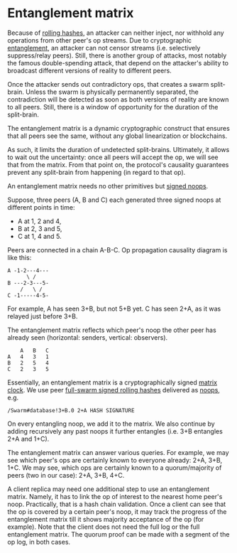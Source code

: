 # Entanglement matrix

Because of [rolling hashes](crypto.md), an attacker can neither inject, nor withhold any operations from other peer's op streams.
Due to cryptographic [entanglement](noop.md), an attacker can not censor streams (i.e. selectively suppress/relay peers).
Still, there is another group of attacks, most notably the famous double-spending attack, that depend on the attacker's ability to broadcast different versions of reality to different peers.

Once the attacker sends out contradictory ops, that creates a swarm split-brain.
Unless the swarm is physically permanently separated, the contradiction will be detected as soon as both versions of reality are known to all peers.
Still, there is a window of opportunity for the duration of the split-brain.

The entanglement matrix is a dynamic cryptographic construct that ensures that all peers see the same, without any global linearization or blockchains.

As such, it limits the duration of undetected split-brains.
Ultimately, it allows to wait out the uncertainty: once all peers will accept the op, we will see that from the matrix.
From that point on, the protocol's causality guarantees prevent any split-brain from happening (in regard to that op).

An entanglement matrix needs no other primitives but [signed noops](noop.md).

Suppose, three peers (A, B and C) each generated three signed noops at different points in time:
* A at 1, 2 and 4,
* B at 2, 3 and 5,
* C at 1, 4 and 5.

Peers are connected in a chain A-B-C.
Op propagation causality diagram is like this:

    A -1-2---4---
          \ /
    B ---2-3---5-
        /   \ /
    C -1-----4-5-

For example, A has seen 3+B, but not 5+B yet.
C has seen 2+A, as it was relayed just before 3+B.

The entanglement matrix reflects which peer's noop the other peer has already seen (horizontal: senders, vertical: observers).

        A   B   C
    A   4   3   1
    B   2   5   4
    C   2   3   5

Essentially, an entanglement matrix is a cryptographically signed [matrix clock][mc].
We use peer [full-swarm signed rolling hashes](crypto.md) delivered as [noops](noop.md), e.g.

    /Swarm#database!3+B.0 2+A HASH SIGNATURE

On every entangling noop, we add it to the matrix.
We also continue by adding recursively any past noops it further entangles (i.e. 3+B entangles 2+A and 1+C).

The entanglement matrix can answer various queries.
For example, we may see which peer's ops are certainly known to everyone already: 2+A, 3+B, 1+C.
We may see, which ops are certainly known to a quorum/majority of peers (two in our case): 2+A, 3+B, 4+C.

A client replica may need one additional step to use an entanglement matrix.
Namely, it has to link the op of interest to the nearest home peer's noop.
Practically, that is a hash chain validation.
Once a client can see that the op is covered by a certain peer's noop, it may track the progress of the entanglement matrix till it shows majority acceptance of the op (for example).
Note that the client does not need the full log or the full entanglement matrix.
The quorum proof can be made with a segment of the op log, in both cases.

[mc]: https://en.wikipedia.org/wiki/Matrix_clock
